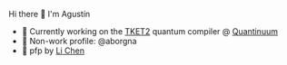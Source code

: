 Hi there 👋
I'm Agustín

- 🔭 Currently working on the [TKET2](github.com/cqcl/tket2) quantum compiler @ [Quantinuum](https://www.quantinuum.com/products-solutions/developer-tools#tket)
- 🌱 Non-work profile: @aborgna
- 🦀 pfp by [Li Chen](https://www.exocomics.com/)
